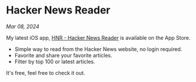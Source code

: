 # Hacker News Reader

_Mar 08, 2024_

My latest iOS app, [HNR - Hacker News Reader](https://apps.apple.com/app/hnr-hacker-news-reader/id6443591042) is available on the App Store.

- Simple way to read from the Hacker News website, no login required.
- Favorite and share your favorite articles.
- Filter by top 100 or latest articles.

It's free, feel free to check it out.
